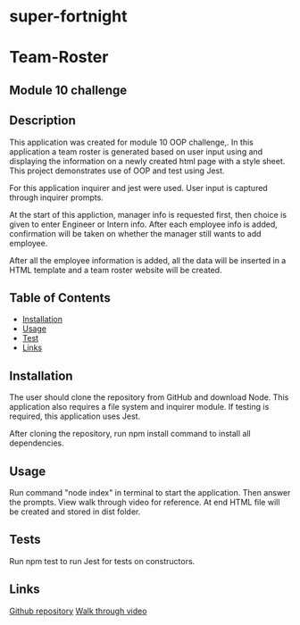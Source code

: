 # super-fortnight

# Team-Roster

## Module 10 challenge


## Description

This application was created for module 10 OOP challenge,. In this application a team roster is generated based on user input using and displaying the information on a newly created html page with a style sheet. This project demonstrates use of OOP and test using Jest.

For this application inquirer and jest were used. User input is captured through inquirer prompts. 

At the start of this appliction, manager info is requested first, then choice is given to enter Engineer or Intern info. After each employee info is added, confirmation will be taken on whether the manager still wants to add employee.

After all the employee information is added, all the data will be inserted in a HTML template and a team roster website will be created.

## Table of Contents

  - [Installation](#installation)
  - [Usage](#usage)
  - [Test](#test)
  - [Links](#links)


## Installation
The user should clone the repository from GitHub and download Node. This application also requires a file system and inquirer module. If testing is required, this application uses Jest.

After cloning the repository, run npm install command to install all dependencies.


## Usage
Run command "node index" in terminal to start the application. Then answer the prompts. View walk through video for reference. At end HTML file will be created and stored in dist folder.


## Tests
Run npm test to run Jest for tests on constructors.


## Links

[Github repository](https://github.com/Pooja3093/super-fortnight.git)
[Walk through video](https://drive.google.com/file/d/1Hqv-TNMcMr3zdd0Iul0Rxt2vVdRppMQ5/view)